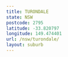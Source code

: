 ```yaml
---
title: TURONDALE
state: NSW
postcode: 2795
latitude: -33.820797
longitude: 149.474401
url: /nsw/turondale/
layout: suburb
---
```

